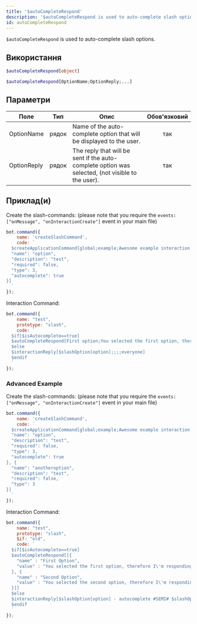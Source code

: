 ```yaml
---
title: '$autoCompleteRespond'
description: '$autoCompleteRespond is used to auto-complete slash options.'
id: autoCompleteRespond
---
```


`$autoCompleteRespond` is used to auto-complete slash options.

## Використання

```php
$autoCompleteRespond[object]
```

```php
$autoCompleteRespond[OptionName;OptionReply;...]
```

## Параметри

| Поле        | Тип   | Опис                                                                                             | Обов'язковий |
| ----------- | ----- | ------------------------------------------------------------------------------------------------ |:------------:|
| OptionName  | рядок | Name of the auto-complete option that will be displayed to the user.                             |     так      |
| OptionReply | рядок | The reply that will be sent if the auto-complete option was selected, (not visible to the user). |     так      |

## Приклад(и)

Create the slash-commands: (please note that you require the `events: ["onMessage", "onInteractionCreate"]` event in your main file)

```javascript
bot.command({
    name: 'createSlashCommand',
    code: `
  $createApplicationCommand[global;example;Awesome example interaction command with auto-complete!;true;slash;[{
  "name": "option",
  "description": "test",
  "required": false,
  "type": 3,
  "autocomplete": true
}]
  `
});
```

Interaction Command:

```javascript
bot.command({
    name: "test",
    prototype: "slash",
    code: `
  $if[$isAutocomplete==true]
  $autoCompleteRespond[First option;You selected the first option, therefore I'm responding with this!;Second option;You selected the first second, therefore I'm responding with this!]
  $else
  $interactionReply[$slashOption[option];;;;everyone]
  $endif
  `
});
```

### Advanced Example

Create the slash-commands: (please note that you require the `events: ["onMessage", "onInteractionCreate"]` event in your main file)

```javascript
bot.command({
    name: 'createSlashCommand',
    code: `
  $createApplicationCommand[global;example;Awesome example interaction command with auto-complete!;true;slash;[{
  "name": "option",
  "description": "test",
  "required": false,
  "type": 3,
  "autocomplete": true
}, {
  "name": "anotheroption",
  "description": "test",
  "required": false,
  "type": 3
}]
  `
});
```

Interaction Command:

```javascript
bot.command({
    name: "test",
    prototype: "slash",
    $if: "old",
    code: `
  $if[$isAutocomplete==true]
  $autoCompleteRespond[[{ 
    "name" : "First Option",
    "value" : "You selected the first option, therefore I\'m responding with this!"
  }, {
    "name" : "Second Option",
    "value" : "You selected the second option, therefore I\'m responding with this!"
  }]]
  $else
  $interactionReply[$slashOption[option] - autocomplete #SEMI# $slashOption[anotheroption] - false autocomplete;;;;everyone]
  $endif
  `
});
```
